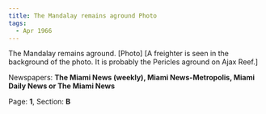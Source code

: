 ```yaml
---  
title: The Mandalay remains aground Photo  
tags:  
  - Apr 1966  
---  
```

  
The Mandalay remains aground. [Photo] [A freighter is seen in the background of the photo. It is probably the Pericles aground on Ajax Reef.]  
  
Newspapers: **The Miami News (weekly), Miami News-Metropolis, Miami Daily News or The Miami News**  
  
Page: **1**, Section: **B** 
